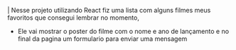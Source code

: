 | Nesse projeto utilizando React fiz uma lista com alguns filmes meus favoritos que consegui lembrar no momento,

- Ele vai mostrar o poster do filme com o nome e ano de lançamento e no final da pagina um formulario para enviar uma mensagem